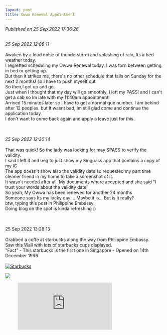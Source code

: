 ```yaml
---
layout: post
title: Owwa Renewal Appointment
---
```

_Published on 25 Sep 2022 17:36:26_
<br>
<br>


_25 Sep 2022 12:06:11_
<br>
<br>
Awaken by a loud noise of thunderstorm and splashing of rain, Its a bed weather today.
<br>
I regretted scheduling my Owwa Renewal today. I was torn between getting in bed or getting up.
<br>
But then it strikes me, there's no other schedule that falls on Sunday for the next 2 months! so I have to push myself out.
<br>
So then,I got up and go. 
<br>
Just when I thought that my day will go smoothly, I left my PASS! and I can't get a cab so Im late with my 11:40am appointment!
<br>
Arrived 15 minutes later so I have to get a normal que number. I am behind after 12 peoples. but It wasnt bad, Im still glad come and continue the application today.
<br>
I don't want to come back again and apply a leave just for this.
<br>
<br>
<br>


_25 Sep 2022 12:30:14_
<br>
<br>
That was quick! So the lady was looking for may SPASS to verify the validity.
<br>
I said I left it and beg to just show my Singpass app that contains a copy of my IC
<br>
The app doesn't show also the validity date so requested my part time cleaner friend in my home to take a screenshot of it.
<br>
It wasn't needed after all. My documents where accepted and she said "I trust your words about the validity date"
<br>
So yeah, My Owwa has been renewed for another 24 months
<br>
Someone says Its my lucky day.... Maybe it is... But is it really?
<br>
btw, typing this post in Philippine Embassy.
<br>
Doing blog on the spot is kinda refreshing :)
<br>
<br>
<br>

25 Sep 2022 13:28:13
<br>
<br>
Grabbed a coffe at starbucks along the way from Philippine Embassy.
<br>
Saw this Wall with lots of starbucks cups displayed.
<br>
"Fact" - This starbucks is the first one in Singapore - Opened on 14th December 1996
<br>
<br>
[![Starbucks]({https://res.cloudinary.com/drguyupvp/image/upload/v1664097721/IMG_6768_n3zabh.jpg})]({https://drive.google.com/file/d/1oJyR7Vo_x3EhOdfCSBd8uWwfeBoeU69K/view?usp=sharing} "Wall Decors")

[<img src="https://res.cloudinary.com/drguyupvp/image/upload/v1664097721/IMG_6768_n3zabh.jpg">](https://res.cloudinary.com/drguyupvp/image/upload/v1664097721/IMG_6768_n3zabh.jpg)

<!-- blank line -->
<figure class="video_container">
<iframe src="https://drive.google.com/drive/u/4/folders/1-yXa1_KCT4iV8ENUXT0ZjHICsASBnUFl/preview" frameborder="0" allowfullscreen="true"> </iframe>
</figure>
<!-- blank line -->
